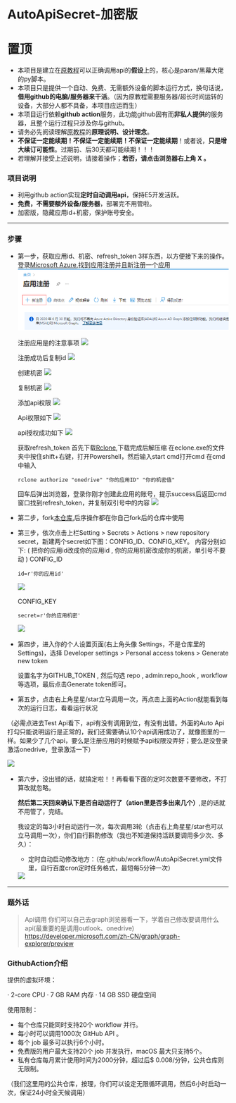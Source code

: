 # AutoApiSecret-加密版
# 置顶 #

* 本项目是建立在[原教程](https://blog.432100.xyz/index.php/archives/50/)可以正确调用api的**假设**上的，核心是paran/黑幕大佬的py脚本。
* 本项目只是提供一个自动、免费、无需额外设备的脚本运行方式，换句话说，**借用github的电脑/服务器来干活**。（因为原教程需要服务器/超长时间运转的设备，大部分人都不具备，本项目应运而生）
* 本项目运行依赖**github action**服务，此功能github固有而**非私人提供**的服务器，且整个运行过程只涉及你与github。
* 请务必先阅读理解[原教程](https://blog.432100.xyz/index.php/archives/50/)的**原理说明、设计理念**。
* **不保证一定能续期！不保证一定能续期！不保证一定能续期**！或者说，**只是增大续订可能性**。过期前、后30天都可能续期！！！
* 若理解并接受上述说明，请接着操作；**若否，请点击浏览器右上角 X 。**

### 项目说明 ###

* 利用github action实现**定时自动调用api**，保持E5开发活跃。
* **免费，不需要额外设备/服务器**，部署完不用管啦。
* 加密版，隐藏应用id+机密，保护账号安全。

--------------------------------------------------------------

### 步骤 ###

* 第一步，获取应用id、机密、refresh_token 3样东西，以方便接下来的操作。
  登录[Microsoft Azure](https://portal.azure.com/#view/Microsoft_AAD_RegisteredApps/ApplicationsListBlade),找到应用注册并且新注册一个应用
  <img src="https://raw.githubusercontent.com/Wyatt323/E5API/main/img/%E7%AC%AC%E4%B8%80%E6%AD%A5-%E6%89%BE%E5%88%B0%E5%BA%94%E7%94%A8%E6%B3%A8%E5%86%8C.png?token=GHSAT0AAAAAABZPTZZZKGBTUYARY7D3HA62Y2GMDPA"/>
  
  注册应用是的注意事项
  <img src="https://github.com/Wyatt323/Ayto/blob/master/img/%E7%AC%AC%E4%B8%80%E6%AD%A5-%E6%B3%A8%E5%86%8C%E5%BA%94%E7%94%A8.png"/>
  
  注册成功后复制id
  <img src="https://github.com/Wyatt323/Ayto/blob/master/img/%E7%AC%AC%E4%B8%80%E6%AD%A5-%E5%A4%8D%E5%88%B6id.png"/>
  
  创建机密
  <img src="https://github.com/Wyatt323/Ayto/blob/master/img/%E7%AC%AC%E4%B8%80%E6%AD%A5-%E5%88%9B%E5%BB%BA%E6%9C%BA%E5%AF%86.png"/>
  
  复制机密
  <img src="https://github.com/Wyatt323/Ayto/blob/master/img/%E7%AC%AC%E4%B8%80%E6%AD%A5-%E5%A4%8D%E5%88%B6%E6%9C%BA%E5%AF%86%E5%80%BC.png"/>
  
  添加api权限
  <img src="https://github.com/Wyatt323/Ayto/blob/master/img/%E7%AC%AC%E4%B8%80%E6%AD%A5-%E6%B7%BB%E5%8A%A0api%E6%9D%83%E9%99%90.png"/>
  
  Api权限如下
  <img src="https://github.com/Wyatt323/Ayto/blob/master/img/%E7%AC%AC%E4%B8%80%E6%AD%A5-Api%E6%9D%83%E9%99%90.png"/>
  
  api授权成功如下
  <img src="https://github.com/Wyatt323/Ayto/blob/master/img/%E7%AC%AC%E4%B8%80%E6%AD%A5-api%E6%8E%88%E6%9D%83%E6%88%90%E5%8A%9F.png"/>
  
  获取refresh_token
  首先下载[Rclone](https://rclone.org/downloads/),下载完成后解压缩
  在eclone.exe的文件夹中按住shift+右键，打开Powershell，然后输入start cmd打开cmd
  在cmd中输入
  ```shell
  rclone authorize "onedrive" "你的应用ID" "你的机密值"
  ```
  回车后弹出浏览器，登录你刚才创建此应用的账号，提示success后返回cmd窗口找到refresh_token，并复制双引号中的内容
  <img src="https://github.com/Wyatt323/Ayto/blob/master/img/%E7%AC%AC%E4%B8%80%E6%AD%A5-%E8%8E%B7%E5%8F%96refresh_token.png"/>
  
  
* 第二步，fork[本仓库](https://github.com/Wyatt323/E5AutoApi),后序操作都在你自己fork后的仓库中使用

* 第三步，依次点击上栏Setting > Secrets > Actions > new repository secret，新建两个secret如下图：CONFIG_ID、CONFIG_KEY。
  内容分别如下: ( 把你的应用id改成你的应用id , 你的应用机密改成你的机密，单引号不要动 )
  CONFIG_ID
  ```shell
  id=r'你的应用id'
  ```
  <img src="https://github.com/Wyatt323/E5AutoApi/blob/master/img/%E7%AC%AC%E4%B8%89%E6%AD%A5-%E5%88%9B%E5%BB%BAsecret1.png"/>

  CONFIG_KEY
  ```shell
  secret=r'你的应用机密'
  ```
  <img src="https://github.com/Wyatt323/E5AutoApi/blob/master/img/%E7%AC%AC%E4%B8%89%E6%AD%A5-%E5%88%9B%E5%BB%BAsecret2.png"/>

* 第四步，进入你的个人设置页面(右上角头像 Settings，不是仓库里的 Settings)，选择 Developer settings > Personal access tokens > Generate new token
  
  设置名字为GITHUB_TOKEN , 然后勾选 repo , admin:repo_hook , workflow 等选项，最后点击Generate token即可。 

* 第五步，点击右上角星星/star立马调用一次，再点击上面的Action就能看到每次的运行日志，看看运行状况

（必需点进去Test Api看下，api有没有调用到位，有没有出错。外面的Auto Api打勾只能说明运行是正常的，我们还需要确认10个api调用成功了，就像图里的一样。如果少了几个api，要么是注册应用的时候赋予api权限没弄好；要么是没登录激活onedrive，登录激活一下）

  <img src="https://github.com/Wyatt323/E5AutoApi/blob/master/img/action%E6%88%90%E5%8A%9F.png"/>

* 第六步，没出错的话，就搞定啦！！再看看下面的定时次数要不要修改，不打算改就忽略。

  **然后第二天回来确认下是否自动运行了（ation里是否多出来几个）**,是的话就不用管了，完结。

  我设定的每3小时自动运行一次，每次调用3轮（点击右上角星星/star也可以立马调用一次），你们自行斟酌修改（我也不知道保持活跃要调用多少次、多久）：

  * 定时自动启动修改地方：（在.github/workflow/AutoApiSecret.yml文件里，自行百度cron定时任务格式，最短每5分钟一次）

  <img src="https://github.com/Wyatt323/E5AutoApi/blob/master/img/%E4%BF%AE%E6%94%B9%E5%AE%9A%E6%97%B6.png"/>

------------------------------------------------------------

### 题外话 ###

> Api调用
>   你们可以自己去graph浏览器看一下，学着自己修改要调用什么api(最重要的是调用outlook、onedrive)
>   https://developer.microsoft.com/zh-CN/graph/graph-explorer/preview

### GithubAction介绍 ###

提供的虚拟环境：

· 2-core CPU
· 7 GB RAM 内存
· 14 GB SSD 硬盘空间

使用限制：

* 每个仓库只能同时支持20个 workflow 并行。
* 每小时可以调用1000次 GitHub API 。
* 每个 job 最多可以执行6个小时。
* 免费版的用户最大支持20个 job 并发执行，macOS 最大只支持5个。
* 私有仓库每月累计使用时间为2000分钟，超过后$ 0.008/分钟，公共仓库则无限制。

（我们这里用的公共仓库，按理，你们可以设定无限循环调用，然后6小时启动一次，保证24小时全天候调用）

